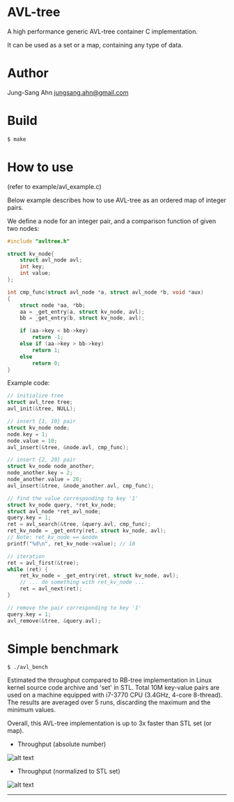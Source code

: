 AVL-tree
========
A high performance generic AVL-tree container C implementation.

It can be used as a set or a map, containing any type of data.

Author
======
Jung-Sang Ahn <jungsang.ahn@gmail.com>

Build
=====
```sh
$ make
```

How to use
==========
(refer to example/avl_example.c)

Below example describes how to use AVL-tree as an ordered map of integer pairs.

We define a node for an integer pair, and a comparison function of given two nodes:
```C
#include "avltree.h"

struct kv_node{
    struct avl_node avl;
    int key;
    int value;
};

int cmp_func(struct avl_node *a, struct avl_node *b, void *aux)
{
    struct node *aa, *bb;
    aa = _get_entry(a, struct kv_node, avl);
    bb = _get_entry(b, struct kv_node, avl);

    if (aa->key < bb->key)
        return -1;
    else if (aa->key > bb->key)
        return 1;
    else
        return 0;
}
```

Example code:
```C
// initialize tree
struct avl_tree tree;
avl_init(&tree, NULL);

// insert {1, 10} pair
struct kv_node node;
node.key = 1;
node.value = 10;
avl_insert(&tree, &node.avl, cmp_func);

// insert {2, 20} pair
struct kv_node node_another;
node_another.key = 2;
node_another.value = 20;
avl_insert(&tree, &node_another.avl, cmp_func);

// find the value corresponding to key '1'
struct kv_node query, *ret_kv_node;
struct avl_node *ret_avl_node;
query.key = 1;
ret = avl_search(&tree, &query.avl, cmp_func);
ret_kv_node = _get_entry(ret, struct kv_node, avl);
// Note: ret_kv_node == &node
printf("%d\n", ret_kv_node->value); // 10

// iteration
ret = avl_first(&tree);
while (ret) {
	ret_kv_node = _get_entry(ret, struct kv_node, avl);
	// ... do something with ret_kv_node ...
	ret = avl_next(ret);
}

// remove the pair corresponding to key '1'
query.key = 1;
avl_remove(&tree, &query.avl);
```

Simple benchmark
================
```Sh
$ ./avl_bench
```

Estimated the throughput compared to RB-tree implementation in Linux kernel source code archive and 'set' in STL. Total 10M key-value pairs are used on a machine equipped with i7-3770 CPU (3.4GHz, 4-core 8-thread). The results are averaged over 5 runs, discarding the maximum and the minimum values.

Overall, this AVL-tree implementation is up to 3x faster than STL set (or map).

* Throughput (absolute number)

![alt text](https://cloud.githubusercontent.com/assets/5001031/22307365/87d21794-e2f7-11e6-8515-b4b6bea1af3d.png "Throughput")

* Throughput (normalized to STL set)

![alt text](https://cloud.githubusercontent.com/assets/5001031/22307367/8a378e9c-e2f7-11e6-8127-7ebef53147b1.png "Normalized Throughput")



----------
